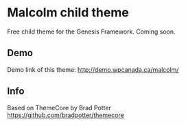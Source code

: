 # Malcolm child theme

Free child theme for the Genesis Framework. Coming soon.

## Demo

Demo link of this theme: http://demo.wpcanada.ca/malcolm/

## Info

Based on ThemeCore by Brad Potter https://github.com/bradpotter/themecore